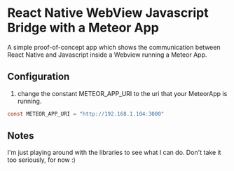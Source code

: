 # React Native WebView Javascript Bridge with a Meteor App


A simple proof-of-concept app which shows the communication between React Native and Javascript inside a Webview running a Meteor App.



## Configuration

1. change the constant METEOR_APP_URI to the uri that your MeteorApp is running.

```java
const METEOR_APP_URI = "http://192.168.1.104:3000"
```

## Notes

I'm just playing around with the libraries to see what I can do. Don't take it too seriously, for now :) 